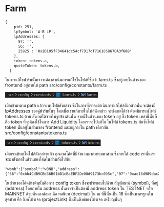 # Farm



```text
{
    pid: 251,
    lpSymbol: 'A-B LP',
    lpAddresses: {
      97: '',
      56: '',
      25925 : '0x2D105fF34641dc54cf7D17df7161C6867DA3f68B'
    },
    token: tokens.a,
    quoteToken: tokens.b,
  }
```

ในการแก้ไขฟาร์มนั้นเราจะต้องดำเนินการแก้ไขในไฟล์ที่ชื่อว่า farm.ts ซึ่งอยู่ภายในส่วนของ frontend อยู่ภายใต้ path src/config/constants/farm.ts

![Path farm.ts](.gitbook/assets/path-farm.jpg)

เมื่อเข้ามาตาม path แล้วจะพบไฟล์ดังกล่าว ซึ่งในการที่เราจะดำเนินการแก้ไฟล์ดังกล่าวนั้น จะต้องมี IpAddresses ของคู่ฟาร์มนั้นๆ  โดยเมื่อเราแก้ภายในไฟล์ดังกล่าว จะสังเกตได้ว่า ต้องมีการแก้ไฟล์ tokens.ts ด้วย สังเกตได้จากในรูปข้างต้นนั้น จากมีในส่วนของ token อยู่ ซึ่ง token เหล่านี้นั้นก็คือ token ที่จะต้องใช้ในการ Add Liquidity โดยเราจะไปแก้ไข ในไฟล์ tokens.ts กันซึ่งไฟล์ token นั้นอยู่ในส่วนของ frontend และอยู่ภายใน path เดียวกัน src/config/constants/tokens.ts

![Path tokens.ts](.gitbook/assets/path-token.jpg)

เมื่อเราเข้ามาในไฟล์ดังกล่าวแล้ว คุณเจอโค้ดที่มีจำนวนมากมายมหาศาล ซึ่งภายใต้ code เรานั้นเราจะมาสังเกตในส่วนของโค้ดในส่วนถัดไปกัน

```text
"wbnb":{"symbol":"wBNB","address":{"56":"0xbb4CdB9CBd36B01bD1cBaEBF2De08d9173bc095c","97":"0xae13d989dac2f0debff460ac112a837c89baa7cd","25925":"0xbb4CdB9CBd36B01bD1cBaEBF2De08d9173bc095c"},"decimals":18,"projectLink":"https://pancakeswap.finance/"}
```

ในส่วนของโค้ดข้างต้นนั้นคือการ config token ซึ่งจะประกอบไปด้วย สัญลักษณ์ \(symbol\), ที่อยู่ \(address\) โดยภายใน address นั้นเราจำเป็นต้องมี address token ใน TESTNET หรือ MAINNET ด้วยนั่นเองต่อมา คือ ทศนิยม \(decimal\)  ใน ณ ที่นี้นั้นเป็น 18 ซึ่งเป็นมาตรฐานในสุดท้าย คือ ลิงค์โปรเจค \(projectLink\) ซึ่งเป็นลิงค์ของโปรเจค   เหรียญนั้นๆ

